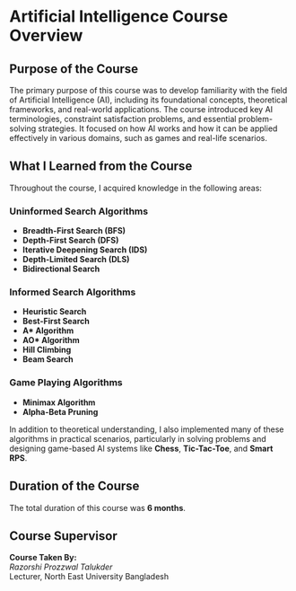 # Artificial Intelligence Course Overview

## Purpose of the Course

The primary purpose of this course was to develop familiarity with the field of Artificial Intelligence (AI), including its foundational concepts, theoretical frameworks, and real-world applications. The course introduced key AI terminologies, constraint satisfaction problems, and essential problem-solving strategies. It focused on how AI works and how it can be applied effectively in various domains, such as games and real-life scenarios.

## What I Learned from the Course

Throughout the course, I acquired knowledge in the following areas:

### Uninformed Search Algorithms
- **Breadth-First Search (BFS)**
- **Depth-First Search (DFS)**
- **Iterative Deepening Search (IDS)**
- **Depth-Limited Search (DLS)**
- **Bidirectional Search**

### Informed Search Algorithms
- **Heuristic Search**
- **Best-First Search**
- **A\* Algorithm**
- **AO\* Algorithm**
- **Hill Climbing**
- **Beam Search**

### Game Playing Algorithms
- **Minimax Algorithm**
- **Alpha-Beta Pruning**

In addition to theoretical understanding, I also implemented many of these algorithms in practical scenarios, particularly in solving problems and designing game-based AI systems like **Chess**, **Tic-Tac-Toe**, and **Smart RPS**.

## Duration of the Course

The total duration of this course was **6 months**.

## Course Supervisor

**Course Taken By:**  
*Razorshi Prozzwal Talukder*  
Lecturer, North East University Bangladesh
